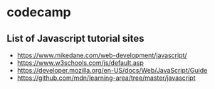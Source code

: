 # codecamp

## List of Javascript tutorial sites
* https://www.mikedane.com/web-development/javascript/
* https://www.w3schools.com/js/default.asp
* https://developer.mozilla.org/en-US/docs/Web/JavaScript/Guide
* https://github.com/mdn/learning-area/tree/master/javascript

